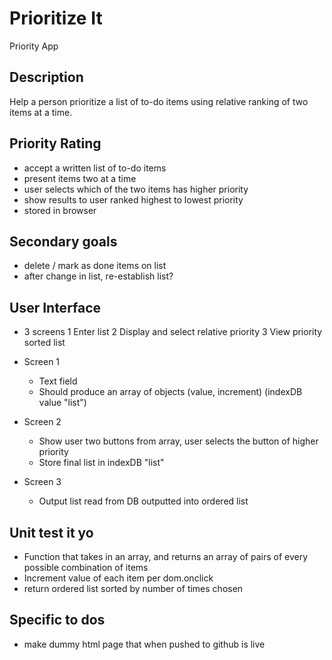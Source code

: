 # Prioritize It
 Priority App

## Description
Help a person prioritize a list of to-do items using relative ranking of two items at a time.

## Priority Rating
- accept a written list of to-do items
- present items two at a time
- user selects which of the two items has higher priority
- show results to user ranked highest to lowest priority
- stored in browser 

## Secondary goals
- delete / mark as done items on list
- after change in list, re-establish list?

## User Interface
- 3 screens
	1 Enter list
	2 Display and select relative priority
	3 View priority sorted list

- Screen 1
	- Text field
	- Should produce an array of objects (value, increment) (indexDB value "list")

- Screen 2
	- Show user two buttons from array, user selects the button of higher priority
	- Store final list in indexDB "list"

- Screen 3 
	- Output list read from DB outputted into ordered list

## Unit test it yo
- Function that takes in an array, and returns an array of pairs of every possible combination of items
- Increment value of each item per dom.onclick
- return ordered list sorted by number of times chosen 

## Specific to dos
- make dummy html page that when pushed to github is live 

